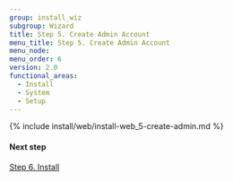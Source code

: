 ```yaml
---
group: install_wiz
subgroup: Wizard
title: Step 5. Create Admin Account
menu_title: Step 5. Create Admin Account
menu_node:
menu_order: 6
version: 2.0
functional_areas:
  - Install
  - System
  - Setup
---
```


{% include install/web/install-web_5-create-admin.md %}

#### Next step

<a href="{{ page.baseurl }}/install-gde/install/web/install-web_6-install.html">Step 6. Install</a>
